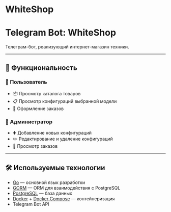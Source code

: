 # WhiteShop



# Telegram Bot: WhiteShop

Телеграм-бот, реализующий интернет-магазин техники.

---

## 🚀 Функциональность

### 👤 Пользователь
- 📦 Просмотр каталога товаров  
- 📋 Просмотр конфигураций выбранной модели  
- 🛒 Оформление заказов  

### 🔐 Администратор
- ➕ Добавление новых конфигураций  
- ✏️ Редактирование и удаление конфигураций  
- 📑 Просмотр заказов  

---

## 🛠 Используемые технологии

- [Go](https://golang.org/) — основной язык разработки  
- [GORM](https://gorm.io/) — ORM для взаимодействия с PostgreSQL  
- [PostgreSQL](https://www.postgresql.org/) — база данных  
- [Docker](https://www.docker.com/) + [Docker Compose](https://docs.docker.com/compose/) — контейнеризация  
- Telegram Bot API    



